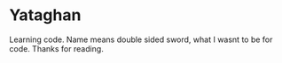 # Yataghan
Learning code. Name means double sided sword, what I wasnt to be for code. Thanks for reading.
